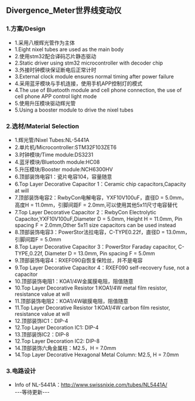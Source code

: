 ## Divergence_Meter世界线变动仪
### 1.方案/Design
  * 1.采用八根辉光管作为主体
  * 1.Eight nixel tubes are used as the main body
  * 2.使用stm32配合译码芯片静态驱动
  * 2.Static driver using stm32 microcontroller with decoder chip
  * 3.外接时钟模块保证断电后正常计时
  * 3.External clock module ensures normal timing after power failure
  * 4.采用蓝牙模块与手机连接，使用手机APP控制灯的模式
  * 4.The use of Bluetooth module and cell phone connection, the use of cell phone APP control light mode
  * 5.使用升压模块驱动辉光管
  * 5.Using a booster module to drive the nixel tubes
### 2.选材/Material Selection
  * 1.辉光管/Nixel Tubes:NL-5441A
  * 2.单片机/Microcontroller:STM32F103ZET6
  * 3.时钟模块/Time module:DS3231
  * 4.蓝牙模块/Bluetooth module:HC08
  * 5.升压模块/Booster module:NCH6300HV
  * 6.顶部装饰电容1：瓷片电容104，容量随意
  * 6.Top Layer Decorative Capacitor 1：Ceramic chip capacitors,Capacity at will
  * 7.顶部装饰电容2：RwbyCon电解电容，YXF10V100uF，直径D = 5.0mm，高度H = 11.0mm，引脚间距F = 2.0mm,可以使用其他5x11尺寸电容替代
  * 7.Top Layer Decorative Capacitor 2：RwbyCon Electrolytic Capacitor,YXF10V100uF,Diameter D = 5.0mm, Height H = 11.0mm, Pin spacing F = 2.0mm,Other 5x11 size capacitors can be used instead
  * 8.顶部装饰电容3：PowerStor法拉电容，C-TYPE0.22f，直径D = 13.0mm，引脚间距F = 5.0mm
  * 8.Top Layer Decorative Capacitor 3：PowerStor Faraday capacitor, C-TYPE,0.22f, Diameter D = 13.0mm, Pin spacing F = 5.0mm
  * 9.顶部装饰电容4：RXEF090自恢复保险丝，并不是电容
  * 9.Top Layer Decorative Capacitor 4：RXEF090 self-recovery fuse, not a capacitor
  * 10.顶部装饰电阻1：KOA1/4W金属膜电阻，阻值随意
  * 10.Top Layer Decorative Resistor 1:KOA1/4W metal film resistor, resistance value at will
  * 11.顶部装饰电阻2：KOA1/4W碳膜电阻，阻值随意
  * 11.Top Layer Decorative Resistor 1:KOA1/4W carbon film resistor, resistance value at will
  * 12.顶部装饰IC1：DIP-4
  * 12.Top Layer Decoration IC1: DIP-4
  * 13.顶部装饰IC2：DIP-8
  * 12.Top Layer Decoration IC2: DIP-8
  * 14.顶部装饰六角金属柱：M2.5，H = 7.0mm
  * 14.Top Layer Decorative Hexagonal Metal Column: M2.5, H = 7.0mm
### 3.电路设计
  * Info of NL-5441A：http://www.swissnixie.com/tubes/NL5441A/ \
---等待更新---
